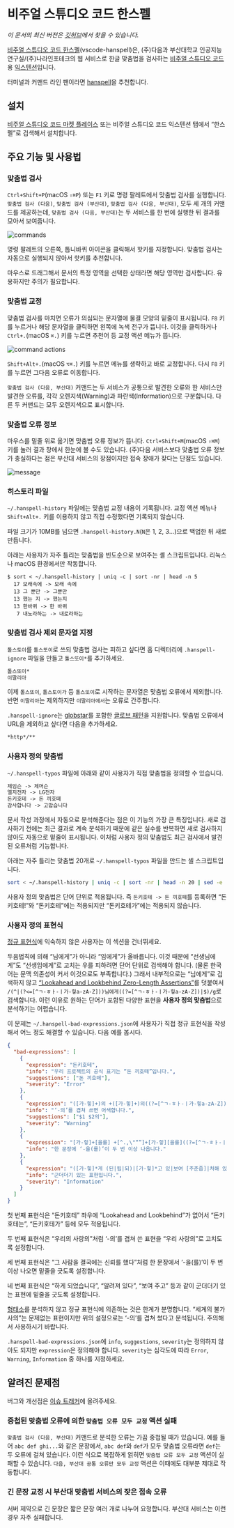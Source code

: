 # 비주얼 스튜디오 코드 한스펠

_이 문서의 최신 버전은 [깃허브](https://github.com/9beach/vscode-hanspell/blob/main/README.md)에서 찾을 수 있습니다._

[비주얼 스튜디오 코드 한스펠](https://github.com/9beach/vscode-hanspell)(vscode-hanspell)은, (주)다음과 부산대학교 인공지능연구실/(주)나라인포테크의 웹 서비스로 한글 맞춤법을 검사하는 [비주얼 스튜디오 코드](https://code.visualstudio.com)용 [익스텐션](https://code.visualstudio.com/docs/editor/extension-marketplace)입니다.

터미널과 커맨드 라인 팬이라면 [hanspell](https://github.com/9beach/hanspell)을 추천합니다.

## 설치

[비주얼 스튜디오 코드 마켓 플레이스](https://marketplace.visualstudio.com/items?itemName=9beach.vscode-hanspell) 또는 비주얼 스튜디오 코드 익스텐션 탭에서 “한스펠”로 검색해서 설치합니다.

## 주요 기능 및 사용법

### 맞춤법 검사

`Ctrl+Shift+P`(macOS `⇧⌘P`) 또는 `F1` 키로 명령 팔레트에서 맞춤법 검사를 실행합니다. `맞춤법 검사 (다음)`, `맞춤법 검사 (부산대)`, `맞춤법 검사 (다음, 부산대)`, 모두 세 개의 커맨드를 제공하는데, `맞춤법 검사 (다음, 부산대)`는 두 서비스를 한 번에 실행한 뒤 결과를 모아서 보여줍니다.

![commands](https://github.com/9beach/vscode-hanspell/raw/HEAD/images/hanspell-commands.png)

명령 팔레트의 오른쪽, 톱니바퀴 아이콘을 클릭해서 핫키를 지정합니다. 맞춤법 검사는 자동으로 실행되지 않아서 핫키를 추천합니다.

마우스로 드래그해서 문서의 특정 영역을 선택한 상태라면 해당 영역만 검사합니다. 유용하지만 주의가 필요합니다.

### 맞춤법 교정

맞춤법 검사를 마치면 오류가 의심되는 문자열에 물결 모양의 밑줄이 표시됩니다. `F8` 키를 누르거나 해당 문자열을 클릭하면 왼쪽에 녹색 전구가 뜹니다. 이것을 클릭하거나 `Ctrl+.`(macOS `⌘.`) 키를 누르면 추천어 등 교정 액션 메뉴가 뜹니다.

![command actions](https://github.com/9beach/vscode-hanspell/raw/HEAD/images/hanspell-command-actions.png)

`Shift+Alt+.`(macOS `⌥⌘.`) 키를 누르면 메뉴를 생략하고 바로 교정합니다. 다시 `F8` 키를 누르면 그다음 오류로 이동합니다.

`맞춤법 검사 (다음, 부산대)` 커맨드는 두 서비스가 공통으로 발견한 오류와 한 서비스만 발견한 오류를, 각각 오렌지색(Warning)과 파란색(Information)으로 구분합니다. 다른 두 커맨드는 모두 오렌지색으로 표시합니다.

### 맞춤법 오류 정보

마우스를 밑줄 위로 옮기면 맞춤법 오류 정보가 뜹니다. `Ctrl+Shift+M`(macOS `⇧⌘M`) 키를 눌러 결과 창에서 한눈에 볼 수도 있습니다. (주)다음 서비스보다 맞춤법 오류 정보가 충실하다는 점은 부산대 서비스의 장점이지만 접속 장애가 잦다는 단점도 있습니다.

![message](https://github.com/9beach/vscode-hanspell/raw/HEAD/images/hanspell-problems.png)

### 히스토리 파일

`~/.hanspell-history` 파일에는 맞춤법 교정 내용이 기록됩니다. 교정 액션 메뉴나 `Shift+Alt+.` 키를 이용하지 않고 직접 수정했다면 기록되지 않습니다.

파일 크기가 10MB를 넘으면 `.hanspell-history.N`(`N`은 1, 2, 3...)으로 백업한 뒤 새로 만듭니다.

아래는 사용자가 자주 틀리는 맞춤법을 빈도순으로 보여주는 셸 스크립트입니다. 리눅스나 macOS 환경에서만 작동합니다.

```console
$ sort < ~/.hanspell-history | uniq -c | sort -nr | head -n 5
  17 모래속에 -> 모래 속에
  13 그 뿐만 -> 그뿐만
  13 했는 지 -> 했는지
  13 한바퀴 -> 한 바퀴
   7 내노라하는 -> 내로라하는
```

### 맞춤법 검사 제외 문자열 지정

`톨스토이`를 `톨스또이`로 쓰되 맞춤법 검사는 피하고 싶다면 홈 디렉터리에 `.hanspell-ignore` 파일을 만들고 `톨스또이*`를 추가하세요.

```txt
톨스또이*
이딸리아
```

이제 `톨스또이`, `톨스토이가` 등 `톨스또이`로 시작하는 문자열은 맞춤법 오류에서 제외합니다. 반면 `이딸리아`는 제외하지만 `이딸리아에서`는 오류로 간주합니다.

`.hanspell-ignore`는 [globstar](https://www.linuxjournal.com/content/globstar-new-bash-globbing-option)를 포함한 [글로브 패턴](https://man7.org/linux/man-pages/man7/glob.7.html)을 지원합니다. 맞춤법 오류에서 URL을 제외하고 싶다면 다음을 추가하세요.

```txt
*http*/**
```

### 사용자 정의 맞춤법

`~/.hanspell-typos` 파일에 아래와 같이 사용자가 직접 맞춤법을 정의할 수 있습니다.

```txt
제임슨 -> 제머슨
엘지전자 -> LG전자
돈키호테 -> 돈 끼호떼
감사합니다 -> 고맙습니다
```

문서 작성 과정에서 자동으로 분석해준다는 점은 이 기능의 가장 큰 특징입니다. 새로 검사하기 전에는 최근 결과로 계속 분석하기 때문에 같은 실수를 반복하면 새로 검사하지 않아도 자동으로 밑줄이 표시됩니다. 이처럼 사용자 정의 맞춤법도 최근 검사에서 발견된 오류처럼 기능합니다.

아래는 자주 틀리는 맞춤법 20개로 `~/.hanspell-typos` 파일을 만드는 셸 스크립트입니다.

```bash
sort < ~/.hanspell-history | uniq -c | sort -nr | head -n 20 | sed -e 's:^  *[0-9][0-9]* \(.*\):\1:' > ~/.hanspell-typos
```

사용자 정의 맞춤법은 단어 단위로 적용됩니다. 즉 `돈키호테 -> 돈 끼호떼`를 등록하면 “돈키호테!”와 “돈키호테”에는 적용되지만 “돈키호테가”에는 적용되지 않습니다.

### 사용자 정의 표현식

[정규 표현식](https://ko.wikipedia.org/wiki/%EC%A0%95%EA%B7%9C_%ED%91%9C%ED%98%84%EC%8B%9D)에 익숙하지 않은 사용자는 이 섹션을 건너뛰세요.

두음법칙에 의해 “님에게”가 아니라 “임에게”가 올바릅니다. 이것 때문에 “선생님에게”도 “선생임에게”로 고치는 우를 피하려면 단어 단위로 검색해야 합니다. (물론 한국어는 문맥 의존성이 커서 이것으로도 부족합니다.) 그래서 내부적으로는 “님에게”로 검색하지 않고 [“Lookahead and Lookbehind Zero-Length Assertions”](https://www.regular-expressions.info/lookaround.html)를 덧붙여서 `/(^|(?<=[^ㄱ-ㅎㅏ-ㅣ가-힣a-zA-Z]))님에게((?=[^ㄱ-ㅎㅏ-ㅣ가-힣a-zA-Z])|$)/g`로 검색합니다. 이런 이유로 원하는 단어가 포함된 다양한 표현을 **사용자 정의 맞춤법**으로 분석하기는 어렵습니다.

이 문제는 `~/.hanspell-bad-expressions.json`에 사용자가 직접 정규 표현식을 작성해서 어느 정도 해결할 수 있습니다. 다음 예를 봅시다.

```json
{
  "bad-expressions": [
    {
      "expression": "돈키호테",
      "info": "우리 프로젝트의 공식 표기는 “돈 끼호떼”입니다.",
      "suggestions": ["돈 끼호떼"],
      "severity": "Error"
    },
    {
      "expression": "([가-힣]+)의 +([가-힣]+)의((?=[^ㄱ-ㅎㅏ-ㅣ가-힣a-zA-Z])|$)",
      "info": "‘-의’를 겹쳐 쓰면 어색합니다.",
      "suggestions": ["$1 $2의"],
      "severity": "Warning"
    },
    {
      "expression": "[가-힣]+[을를] +[^.,\"“”]+[가-힣][을를]((?=[^ㄱ-ㅎㅏ-ㅣ가-힣a-zA-Z])|$)",
      "info": "한 문장에 ‘-을(를)’이 두 번 이상 나옵니다."
    },
    {
      "expression": "([가-힣]*게 (된|됩|되)|[가-힣]*고 있|보여 [주준줍]|처해 있|다름 아[니닙닌]|[가-힣]*져 있)[가-힣]+",
      "info": "군더더기 있는 표현입니다.",
      "severity": "Information"
    }
  ]
}
```

첫 번째 표현식은 “돈키호테” 좌우에 “Lookahead and Lookbehind”가 없어서 “돈키호테는”, “돈키호테가” 등에 모두 적용됩니다.

두 번째 표현식은 “우리의 사랑의”처럼 ‘-의’를 겹쳐 쓴 표현을 “우리 사랑의”로 고치도록 설정합니다.

세 번째 표현식은 “그 사람을 결국에는 신뢰를 했다”처럼 한 문장에서 ‘-을(를)’이 두 번 이상 나오면 밑줄을 긋도록 설정합니다.

네 번째 표현식은 “하게 되었습니다”, “알려져 있다”, “보여 주고” 등과 같이 군더더기 있는 표현에 밑줄을 긋도록 설정합니다.

[형태소](https://ko.wikipedia.org/wiki/%ED%98%95%ED%83%9C%EC%86%8C)를 분석하지 않고 정규 표현식에 의존하는 것은 한계가 분명합니다. “세계의 불가사의”는 문제없는 표현이지만 위의 설정으로는 ‘-의’를 겹쳐 썼다고 분석됩니다. 주의해서 사용하시기 바랍니다.

`.hanspell-bad-expressions.json`에 `info`, `suggestions`, `severity`는 정의하지 않아도 되지만 `expression`은 정의해야 합니다. `severity`는 심각도에 따라 `Error`, `Warning`, `Information` 중 하나를 지정하세요.

## 알려진 문제점

버그와 개선점은 [이슈 트래커](https://github.com/9beach/vscode-hanspell/issues)에 올려주세요.

### 중첩된 맞춤법 오류에 의한 `맞춤법 오류 모두 교정` 액션 실패

`맞춤법 검사 (다음, 부산대)` 커맨드로 분석한 오류는 가끔 중첩될 때가 있습니다. 예를 들어 `abc def ghi...`와 같은 문장에서, `abc def`와 `def`가 모두 맞춤법 오류라면 `def`는 두 오류에 걸쳐 있습니다. 이런 식으로 복잡하게 얽히면 `맞춤법 오류 모두 교정` 액션이 실패할 수 있습니다. `다음, 부산대 공통 오류만 모두 교정` 액션은 이때에도 대부분 제대로 작동합니다.

### 긴 문장 교정 시 부산대 맞춤법 서비스의 잦은 접속 오류

서버 제약으로 긴 문장은 짧은 문장 여러 개로 나누어 요청합니다. 부산대 서비스는 이런 경우 자주 실패합니다.

